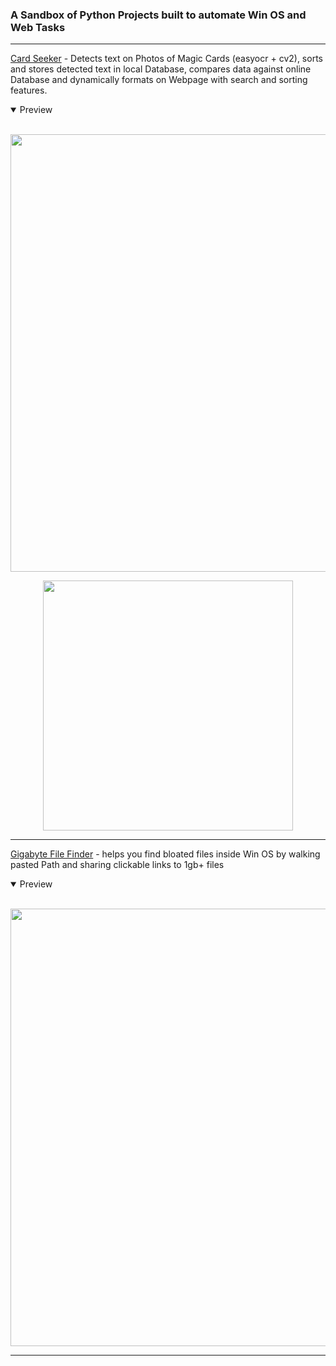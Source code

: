 <h3>A Sandbox of Python Projects built to automate Win OS and Web Tasks</h3>


---

[Card Seeker](https://github.com/BlakeXYZ/WinWeb-Python-Projects/tree/main/Text_Detection) - Detects text on Photos of Magic Cards (easyocr + cv2), sorts and stores detected text in local Database, compares data against online Database and dynamically formats on Webpage with search and sorting features.
<details open>
<summary>Preview</summary>
<br>

<p align="center">
<img src="https://github.com/BlakeXYZ/WinWeb-Python-Projects/blob/main/Text_Detection/journal/web_gui_02.gif" width="700">
</p>

<p align="center">
<img src="https://github.com/BlakeXYZ/WinWeb-Python-Projects/blob/main/Text_Detection/journal/computer_vision_card_01.png" width="400">
</p>
</details>

---

[Gigabyte File Finder](https://github.com/BlakeXYZ/WinWeb-Python-Projects/tree/main/Gigabyte_File_Finder) - helps you find bloated files inside Win OS by walking pasted Path and sharing clickable links to 1gb+ files

<details open>
<summary>Preview</summary>
<br>

<p align="center">
<img src="https://github.com/BlakeXYZ/WinWeb-Python-Projects/assets/37947050/506423f7-38a1-4033-a876-64afd477ff8a" width="700">
</p>
</details>

---

